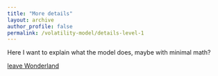 ```yaml
---
title: "More details"
layout: archive
author_profile: false
permalink: /volatility-model/details-level-1
---
```


Here I want to explain what the model does, maybe with minimal math?

[leave Wonderland](:/volatility-model/)

